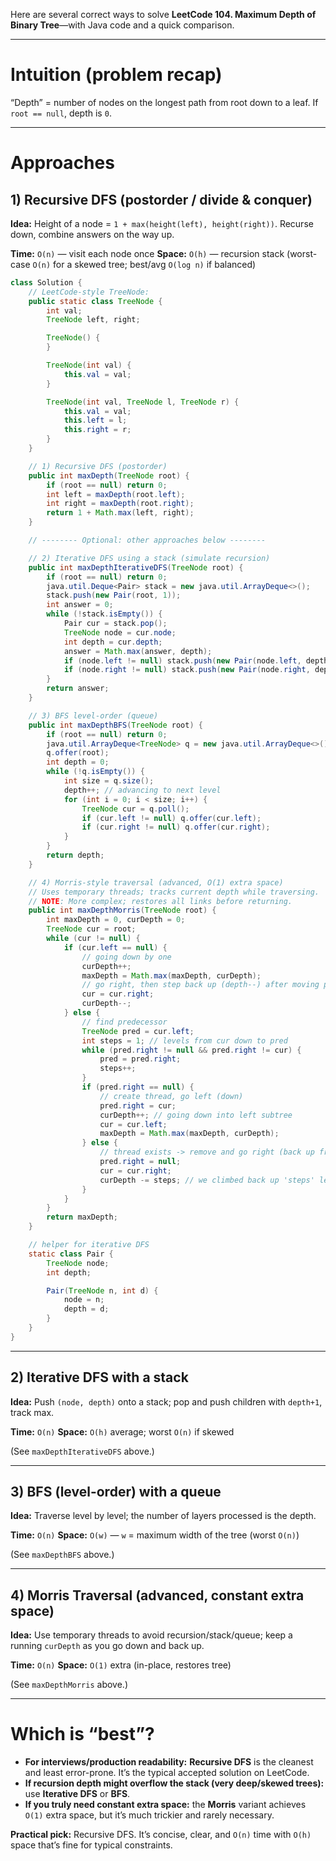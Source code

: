 Here are several correct ways to solve **LeetCode 104. Maximum Depth of Binary Tree**—with Java code and a quick
comparison.

---

# Intuition (problem recap)

“Depth” = number of nodes on the longest path from root down to a leaf.
If `root == null`, depth is `0`.

---

# Approaches

## 1) Recursive DFS (postorder / divide & conquer)

**Idea:** Height of a node = `1 + max(height(left), height(right))`.
Recurse down, combine answers on the way up.

**Time:** `O(n)` — visit each node once
**Space:** `O(h)` — recursion stack (worst-case `O(n)` for a skewed tree; best/avg `O(log n)` if balanced)

```java
class Solution {
    // LeetCode-style TreeNode:
    public static class TreeNode {
        int val;
        TreeNode left, right;

        TreeNode() {
        }

        TreeNode(int val) {
            this.val = val;
        }

        TreeNode(int val, TreeNode l, TreeNode r) {
            this.val = val;
            this.left = l;
            this.right = r;
        }
    }

    // 1) Recursive DFS (postorder)
    public int maxDepth(TreeNode root) {
        if (root == null) return 0;
        int left = maxDepth(root.left);
        int right = maxDepth(root.right);
        return 1 + Math.max(left, right);
    }

    // -------- Optional: other approaches below --------

    // 2) Iterative DFS using a stack (simulate recursion)
    public int maxDepthIterativeDFS(TreeNode root) {
        if (root == null) return 0;
        java.util.Deque<Pair> stack = new java.util.ArrayDeque<>();
        stack.push(new Pair(root, 1));
        int answer = 0;
        while (!stack.isEmpty()) {
            Pair cur = stack.pop();
            TreeNode node = cur.node;
            int depth = cur.depth;
            answer = Math.max(answer, depth);
            if (node.left != null) stack.push(new Pair(node.left, depth + 1));
            if (node.right != null) stack.push(new Pair(node.right, depth + 1));
        }
        return answer;
    }

    // 3) BFS level-order (queue)
    public int maxDepthBFS(TreeNode root) {
        if (root == null) return 0;
        java.util.ArrayDeque<TreeNode> q = new java.util.ArrayDeque<>();
        q.offer(root);
        int depth = 0;
        while (!q.isEmpty()) {
            int size = q.size();
            depth++; // advancing to next level
            for (int i = 0; i < size; i++) {
                TreeNode cur = q.poll();
                if (cur.left != null) q.offer(cur.left);
                if (cur.right != null) q.offer(cur.right);
            }
        }
        return depth;
    }

    // 4) Morris-style traversal (advanced, O(1) extra space)
    // Uses temporary threads; tracks current depth while traversing.
    // NOTE: More complex; restores all links before returning.
    public int maxDepthMorris(TreeNode root) {
        int maxDepth = 0, curDepth = 0;
        TreeNode cur = root;
        while (cur != null) {
            if (cur.left == null) {
                // going down by one
                curDepth++;
                maxDepth = Math.max(maxDepth, curDepth);
                // go right, then step back up (depth--) after moving past this node
                cur = cur.right;
                curDepth--;
            } else {
                // find predecessor
                TreeNode pred = cur.left;
                int steps = 1; // levels from cur down to pred
                while (pred.right != null && pred.right != cur) {
                    pred = pred.right;
                    steps++;
                }
                if (pred.right == null) {
                    // create thread, go left (down)
                    pred.right = cur;
                    curDepth++; // going down into left subtree
                    cur = cur.left;
                    maxDepth = Math.max(maxDepth, curDepth);
                } else {
                    // thread exists -> remove and go right (back up from left subtree)
                    pred.right = null;
                    cur = cur.right;
                    curDepth -= steps; // we climbed back up 'steps' levels
                }
            }
        }
        return maxDepth;
    }

    // helper for iterative DFS
    static class Pair {
        TreeNode node;
        int depth;

        Pair(TreeNode n, int d) {
            node = n;
            depth = d;
        }
    }
}
```

---

## 2) Iterative DFS with a stack

**Idea:** Push `(node, depth)` onto a stack; pop and push children with `depth+1`, track max.

**Time:** `O(n)`
**Space:** `O(h)` average; worst `O(n)` if skewed

(See `maxDepthIterativeDFS` above.)

---

## 3) BFS (level-order) with a queue

**Idea:** Traverse level by level; the number of layers processed is the depth.

**Time:** `O(n)`
**Space:** `O(w)` — `w` = maximum width of the tree (worst `O(n)`)

(See `maxDepthBFS` above.)

---

## 4) Morris Traversal (advanced, constant extra space)

**Idea:** Use temporary threads to avoid recursion/stack/queue; keep a running `curDepth` as you go down and back up.

**Time:** `O(n)`
**Space:** `O(1)` extra (in-place, restores tree)

(See `maxDepthMorris` above.)

---

# Which is “best”?

* **For interviews/production readability:** **Recursive DFS** is the cleanest and least error-prone. It’s the typical
  accepted solution on LeetCode.
* **If recursion depth might overflow the stack (very deep/skewed trees):** use **Iterative DFS** or **BFS**.
* **If you truly need constant extra space:** the **Morris** variant achieves `O(1)` extra space, but it’s much trickier
  and rarely necessary.

**Practical pick:** Recursive DFS. It’s concise, clear, and `O(n)` time with `O(h)` space that’s fine for typical
constraints.
